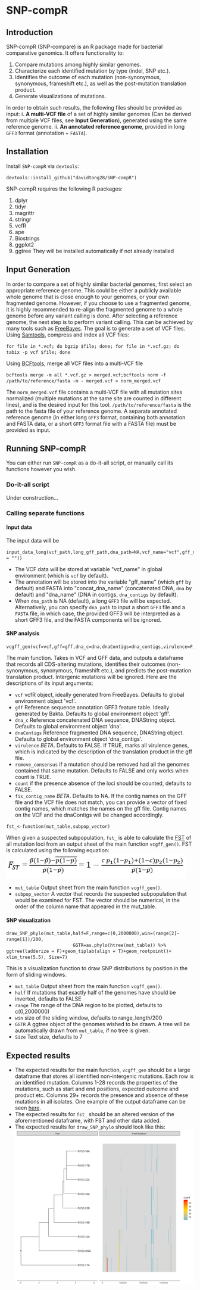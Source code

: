 # SNP-compR

## Introduction
SNP-compR (SNP-compare) is an R package made for bacterial comparative genomics. It offers functionality to:
1. Compare mutations among highly similar genomes.
2. Characterize each identified mutation by type (indel, SNP etc.).
3. Identifies the outcome of each mutation (non-synonymous, synonymous, frameshift etc.), as well as the post-mutation translation product.
4. Generate visualizations of mutations.

In order to obtain such results, the following files should be provided as input:
i. **A multi-VCF file** of a set of highly similar genomes (Can be derived from multiple VCF files, see **Input Generation**), generated using the same reference genome.
ii. **An annotated reference genome**, provided in long `GFF3` format (annotation + `FASTA`).

## Installation
Install `SNP-compR` via `devtools`:
```
devtools::install_github("davidtong28/SNP-compR")
```
SNP-compR requires the following R packages:
1. dplyr
2. tidyr
3. magrittr
4. stringr
5. vcfR
6. ape
7. Biostrings
8. ggplot2
9. ggtree
They will be installed automatically if not already installed

## Input Generation
In order to compare a set of highly similar bacterial genomes, first select an appropriate reference genome. This could be either a publicly available whole genome that is close enough to your genomes, or your own fragmented genome. However, if you choose to use a fragmented genome, it is highly recommended to re-align the fragmented genome to a whole genome before any variant calling is done.
After selecting a reference genome, the next step is to perform variant calling. This can be achieved by many tools such as [FreeBayes](https://github.com/freebayes/freebayes). The goal is to generate a set of VCF files.
Using [Samtools](https://github.com/samtools/samtools), compress and index all VCF files:
```
for file in *.vcf; do bgzip $file; done; for file in *.vcf.gz; do tabix -p vcf $file; done
```
Using [BCFtools](https://samtools.github.io/bcftools/bcftools.html), merge all VCF files into a multi-VCF file
```
bcftools merge -m all *.vcf.gz > merged.vcf;bcftools norm -f /path/to/reference/fasta -m - merged.vcf > norm_merged.vcf
```
The `norm_merged.vcf` file contains a multi-VCF file with all mutation sites normalized (multiple mutations at the same site are counted in different lines), and is the desired input for this tool. `/path/to/reference/fasta` is the path to the fasta file of your reference genome.
A separate annotated reference genome (in either long `GFF3` format, containing both annotation and FASTA data, or a short `GFF3` format file with a FASTA file) must be provided as input.

## Running SNP-compR
You can either run `SNP-compR` as a do-it-all script, or manually call its functions however you wish.
### Do-it-all script
Under construction...
### Calling separate functions
#### Input data
The input data will be 
```
input_data_long(vcf_path,long_gff_path,dna_path=NA,vcf_name="vcf",gff_name="gff",concat_dna_name="dna",dna_name=paste(concat_dna_name,"_contigs",sep = ""))
```
- The VCF data will be stored at variable "vcf_name" in global environment (which is `vcf` by default).
- The annotation will be stored into the variable "gff_name" (which `gff` by default) and FASTA into "concat_dna_name" (concatenated DNA, `dna` by default) and "dna_name" (DNA in contigs, `dna_contigs` by default).
- When `dna_path` is NA (default), a long `GFF3` file will be expected. Alternatively, you can specify `dna_path` to input a short `GFF3` file and a `FASTA` file, in which case, the provided GFF3 will be interpreted as a short GFF3 file, and the FASTA components will be ignored.
#### SNP analysis
```
vcgff_gen(vcf=vcf,gff=gff,dna_c=dna,dnaContigs=dna_contigs,virulence=F,count=F,remove_consensus=F,fix_contig_name=NA)
```
The main function. Takes in VCF and GFF data, and outputs a dataframe that records all CDS-altering mutations, identifies their outcomes (non-synonymous, synonymous, frameshift etc.), and predicts the post-mutation translation product. Intergenic mutations will be ignored. Here are the descriptions of its input arguments:
- `vcf` vcfR object, ideally generated from FreeBayes. Defaults to global environment object 'vcf'.
- `gff` Reference sequence annotation GFF3 feature table. Ideally generated by Bakta. Defaults to global environment object 'gff'.
- `dna_c` Reference concatenated DNA sequence, DNAString object. Defaults to global environment object 'dna'.
- `dnaContigs` Reference fragmented DNA sequence, DNAString object. Defaults to global environment object 'dna_contigs'.
- `virulence` *BETA*. Defaults to FALSE. If TRUE, marks all virulence genes, which is indicated by the description of the translation product in the gff file.
- `remove_consensus` if a mutation should be removed had all the genomes contained that same mutation. Defaults to FALSE and only works when count is TRUE.
- `count` if the presence absence of the loci should be counted, defaults to FALSE.
- `fix_contig_name` *BETA*. Defaults to NA. If the contig names on the GFF file and the VCF file does not match, you can provide a vector of fixed contig names, which matches the names on the gff file. Contig names on the VCF and the dnaContigs will be changed accordingly.
```
fst_<-function(mut_table,subpop_vector)
```
When given a suspected subpopulation, `fst_` is able to calculate the [FST](https://en.wikipedia.org/wiki/Fixation_index) of all mutation loci from an output sheet of the main function `vcgff_gen()`. FST is calculated using the following equation:  
![FST equation](FST_equation.png)
- `mut_table` Output sheet from the main function `vcgff_gen()`.
- `subpop_vector` A vector that records the suspected subpopulation that would be examined for FST. The vector should be numerical, in the order of the column name that appeared in the mut_table.
#### SNP visualization
```
draw_SNP_phylo(mut_table,half=F,range=c(0,2000000),win=(range[2]-range[1])/200,
                         GGTR=as.phylo(htree(mut_table)) %>% ggtree(ladderize = F)+geom_tiplab(align = T)+geom_rootpoint()+ xlim_tree(5.5), Size=7)
```
This is a visualization function to draw SNP distributions by position in the form of sliding windows.
- `mut_table` Output sheet from the main function `vcgff_gen()`.
- `half` If mutations that exactly half of the genomes have should be inverted, defaults to FALSE
- `range` The range of the DNA region to be plotted, defaults to c(0,2000000)
- `win` size of the sliding window, defaults to range_length/200
- `GGTR` A ggtree object of the genomes wished to be drawn. A tree will be automatically drawn from `mut_table`, if no tree is given.
- `Size` Text size, defaults to 7

## Expected results
- The expected results for the main function, `vcgff_gen` should be a large dataframe that stores all identified non-intergenic mutations. Each row is an identified mutation. Columns 1-28 records the properties of the mutations, such as start and end positions, expected outcome and product etc. Columns 29+ records the presence and absence of these mutations in all isolates. One example of the output dataframe can be seen [here](https://cloud.cidgoh.ca/s/LSpNTQPZCd83mC3).  
- The expected results for `fst_` should be an altered version of the aforementioned dataframe, with FST and other data added.  
- The expected results for `draw_SNP_phylo` should look like this:  
![draw_SNP_phylo plot](mutations50_drawSNPphylo.png)


